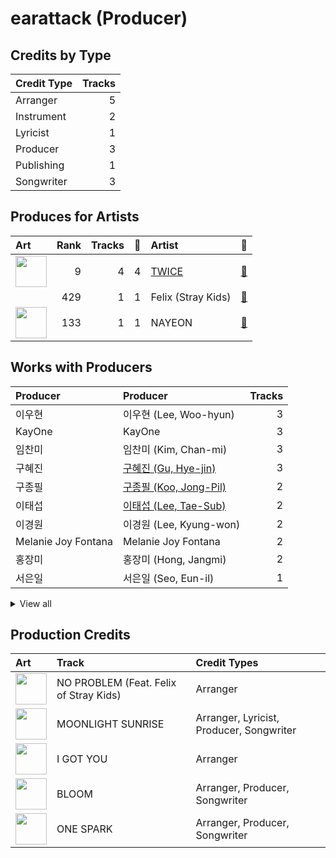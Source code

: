# earattack (Producer)

## Credits by Type

| Credit Type | Tracks |
|:---|---:|
| Arranger | 5 |
| Instrument | 2 |
| Lyricist | 1 |
| Producer | 3 |
| Publishing | 1 |
| Songwriter | 3 |

## Produces for Artists

| Art | Rank | Tracks | 💚 | Artist | 🔗 |
|:---|---:|---:|---:|:---|:---|
| <img src="https://i.scdn.co/image/ab6761610000e5eb0c6952f39ba680489149a54c" alt="" width="50" /> | 9 | 4 | 4 | [TWICE](../../artists/twice/overview.md) | [🔗](https://open.spotify.com/artist/7n2Ycct7Beij7Dj7meI4X0) |
| | 429 | 1 | 1 | Felix (Stray Kids) | [🔗](https://open.spotify.com/artist/40zyx4iztMjRbIIoI802r4) |
| <img src="https://i.scdn.co/image/ab6761610000e5ebfbdd3f060e1cbe9e8eeaecac" alt="" width="50" /> | 133 | 1 | 1 | NAYEON | [🔗](https://open.spotify.com/artist/1VwDG9aBflQupaFNjUru9A) |

## Works with Producers

| Producer | Producer | Tracks |
|:---|:---|---:|
| 이우현 | 이우현 (Lee, Woo-hyun) | 3 |
| KayOne | KayOne | 3 |
| 임찬미 | 임찬미 (Kim, Chan-mi) | 3 |
| 구혜진 | [구혜진 (Gu, Hye-jin)](../구혜진_(gu,_hye-jin)/overview.md) | 3 |
| 구종필 | [구종필 (Koo, Jong-Pil)](../구종필_(koo,_jong-pil)/overview.md) | 2 |
| 이태섭 | [이태섭 (Lee, Tae-Sub)](../이태섭_(lee,_tae-sub)/overview.md) | 2 |
| 이경원 | 이경원 (Lee, Kyung-won) | 2 |
| Melanie Joy Fontana | Melanie Joy Fontana | 2 |
| 홍장미 | 홍장미 (Hong, Jangmi) | 2 |
| 서은일 | 서은일 (Seo, Eun-il) | 1 |


<details>
<summary>View all</summary>

| Producer | Producer | Tracks |
|:---|:---|---:|
| Sam Carter | Sam Carter | 1 |
| Josh Gudwin | [Josh Gudwin](../josh_gudwin/overview.md) | 1 |
| Kyler Niko | Kyler Niko | 1 |
| Jonah Marais | Jonah Marais | 1 |
| dwilly | dwilly | 1 |
| Arschtritt Lindgren | [Arschtritt Lindgren](../arschtritt_lindgren/overview.md) | 1 |
| Kaedi Dalley | Kaedi Dalley | 1 |
| 유정연 | 유정연 (Yoo, Jeong-yeon) | 1 |
| Lexxi Saal | Lexxi Saal | 1 |
| 엄세희 | [엄세희 (Um, Se-Hee)](../엄세희_(um,_se-hee)/overview.md) | 1 |
| 심은지 | [심은지 (Sim, Eunjee)](../심은지_(sim,_eunjee)/overview.md) | 1 |
| Shift K3Y | Shift K3Y | 1 |
| Paulina Cerrilla | Paulina Cerrilla | 1 |
| Jake Torrey | Jake Torrey | 1 |
| Nina Ann Nelson | Nina Ann Nelson | 1 |
| 이상엽 | [이상엽 (Lee, Sang-yeob)](../이상엽_(lee,_sang-yeob)/overview.md) | 1 |
| Daniel Seavey | Daniel Seavey | 1 |
| GG Ramirez | GG Ramirez | 1 |
| Sophia Pae | Sophia Pae | 1 |

</details>


## Production Credits

| Art | Track | Credit Types |
|:---|:---|:---|
| <img src="https://i.scdn.co/image/ab67616d0000b2735fb4a9cfbeb3b7beb337ed02" alt="" width="50" /> | NO PROBLEM (Feat. Felix of Stray Kids) | Arranger |
| <img src="https://i.scdn.co/image/ab67616d0000b27359f57a5ca507a3d3fed81ea6" alt="" width="50" /> | MOONLIGHT SUNRISE | Arranger, Lyricist, Producer, Songwriter |
| <img src="https://i.scdn.co/image/ab67616d0000b273bd8c739ce7e59ae9414c7a26" alt="" width="50" /> | I GOT YOU | Arranger |
| <img src="https://i.scdn.co/image/ab67616d0000b273bd8c739ce7e59ae9414c7a26" alt="" width="50" /> | BLOOM | Arranger, Producer, Songwriter |
| <img src="https://i.scdn.co/image/ab67616d0000b273bd8c739ce7e59ae9414c7a26" alt="" width="50" /> | ONE SPARK | Arranger, Producer, Songwriter |